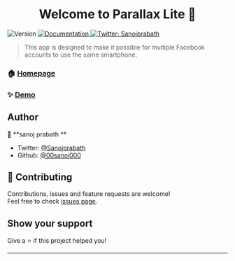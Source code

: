 <h1 align="center">Welcome to Parallax Lite 👋</h1>
<p>
  <img alt="Version" src="https://img.shields.io/badge/version-1.0 (beta)-blue.svg?cacheSeconds=2592000" />
  <a href="https://youtu.be/QdbOTwxSIu0" target="_blank">
    <img alt="Documentation" src="https://img.shields.io/badge/documentation-yes-brightgreen.svg" />
  </a>
  <a href="https://twitter.com/Sanojprabath" target="_blank">
    <img alt="Twitter: Sanojprabath" src="https://img.shields.io/twitter/follow/Sanojprabath.svg?style=social" />
  </a>
</p>

> This app is designed to make it possible for multiple Facebook accounts to use the same smartphone.

### 🏠 [Homepage](https://www.facebook.com/sanoj.jayathilaka1)

### ✨ [Demo](https://youtu.be/QdbOTwxSIu0)

## Author

👤 **sanoj  prabath  **

* Twitter: [@Sanojprabath](https://twitter.com/Sanojprabath)
* Github: [@00sanoj000](https://github.com/00sanoj000)

## 🤝 Contributing

Contributions, issues and feature requests are welcome!<br />Feel free to check [issues page](https://github.com/00sanoj00/parallax_lite/issues). 

## Show your support

Give a ⭐️ if this project helped you!

***
